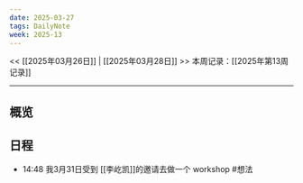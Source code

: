 ```yaml
---
date: 2025-03-27
tags: DailyNote
week: 2025-13
---
```

<< [[2025年03月26日]] | [[2025年03月28日]] >>
本周记录：[[2025年第13周记录]]

-----
## 概览


## 日程

- 14:48 我3月31日受到 [[李屹凯]]的邀请去做一个 workshop #想法  